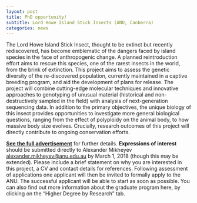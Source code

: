 ```yaml
---
layout: post
title: PhD opportunity!
subtitle: Lord Howe Island Stick Insects (ANU, Canberra)
categories: news
---
```


The Lord Howe Island Stick Insect, thought to be extinct but recently rediscovered, has become emblematic of the dangers faced by island species in the face of anthropogenic change. A planned reintroduction effort aims to rescue this species, one of the rarest insects in the world, from the brink of extinction. This project aims to assess the genetic diversity of the re-discovered population, currently maintained in a captive breeding program, and aid the development of plans for release. The project will combine cutting-edge molecular techniques and innovative approaches to genotyping of unusual material (historical and non-destructively sampled in the field) with analysis of next-generation sequencing data. In addition to the primary objectives, the unique biology of this insect provides opportunities to investigate more general biological questions, ranging from the effect of polyploidy on the animal body, to how massive body size evolves. Crucially, research outcomes of this project will directly contribute to ongoing conservation efforts.

[**See the full advertisement**](http://homologo.us/phd-student-position-to-work-on-lord-howe-stick-insect/) for further details. **Expressions of interest** should be submitted directly to Alexander Mikheyev [alexander.mikheyev@anu.edu.au](alexander.mikheyev@anu.edu.au) by March 1, 2018 (though this may be extended). Please include a brief statement on why you are interested in this project, a CV and contact details for references. Following assessment of applications one applicant will then be invited to formally apply to the ANU. The successful applicant will be able to start as soon as possible. You can also find out more information about the graduate program here, by clicking on the “Higher Degree by Research” tab.




